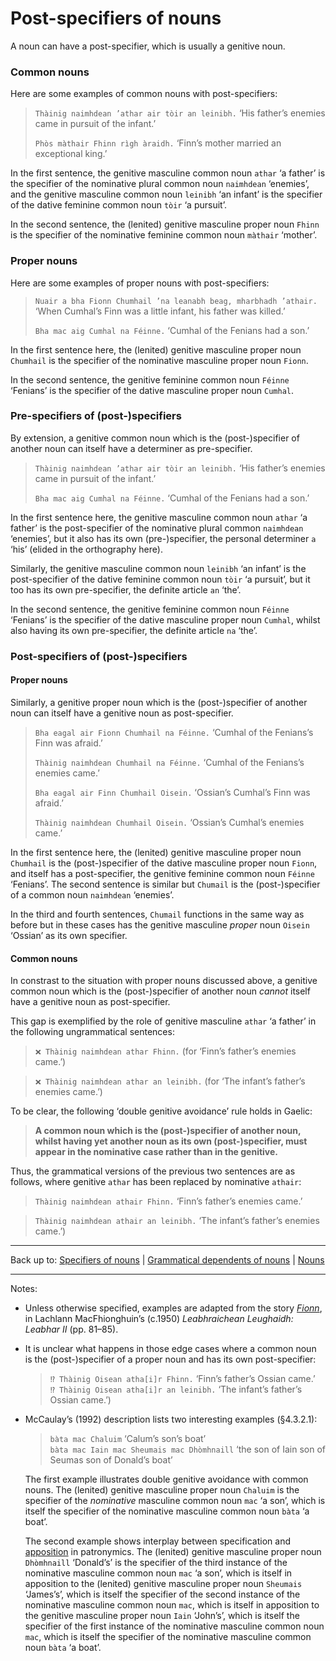# Post-specifiers of nouns

A noun can have a post-specifier, which is usually a genitive noun.

### Common nouns

Here are some examples of common nouns with post-specifiers:

> `Thàinig naimhdean ’athar air tòir an leinibh.` ‘His father’s enemies came in pursuit of the infant.’
> 
> `Phòs màthair Fhinn rìgh àraidh.` ‘Finn’s mother married an exceptional king.’

In the first sentence, the genitive masculine common noun `athar` ‘a father’ is the specifier of the nominative plural common noun `naimhdean` ‘enemies’, and the genitive masculine common noun `leinibh` ‘an infant’ is the specifier of the dative feminine common noun `tòir` ‘a pursuit’.

In the second sentence, the (lenited) genitive masculine proper noun `Fhinn` is the specifier of the nominative feminine common noun `màthair` ‘mother’.

### Proper nouns

Here are some examples of proper nouns with post-specifiers:

> `Nuair a bha Fionn Chumhail ’na leanabh beag, mharbhadh ’athair.` ‘When Cumhal’s Finn was a little infant, his father was killed.’
>
> `Bha mac aig Cumhal na Féinne.` ‘Cumhal of the Fenians had a son.’

In the first sentence here, the (lenited) genitive masculine proper noun `Chumhail` is the specifier of the nominative masculine proper noun `Fionn`.

In the second sentence, the genitive feminine common noun `Féinne` ‘Fenians’ is the specifier of the dative masculine proper noun `Cumhal`.

### Pre-specifiers of (post-)specifiers

By extension, a genitive common noun which is the (post-)specifier of another noun can itself have a determiner as pre-specifier.

> `Thàinig naimhdean ’athar air tòir an leinibh.` ‘His father’s enemies came in pursuit of the infant.’
>
> `Bha mac aig Cumhal na Féinne.` ‘Cumhal of the Fenians had a son.’

In the first sentence here, the genitive masculine common noun `athar` ‘a father’ is the post-specifier of the nominative plural common `naimhdean` ‘enemies’, but it also has its own (pre-)specifier, the personal determiner `a` ‘his’ (elided in the orthography here).

Similarly, the genitive masculine common noun `leinibh` ‘an infant’ is the post-specifier of the dative feminine common noun `tòir` ‘a pursuit’, but it too has its own pre-specifier, the definite article `an` ‘the’.

In the second sentence, the genitive feminine common noun `Féinne` ‘Fenians’ is the specifier of the dative masculine proper noun `Cumhal`, whilst also having its own pre-specifier, the definite article `na` ‘the’.

### Post-specifiers of (post-)specifiers

#### Proper nouns

Similarly, a genitive proper noun which is the (post-)specifier of another noun can itself have a genitive noun as post-specifier.

> `Bha eagal air Fionn Chumhail na Féinne.` ‘Cumhal of the Fenians’s Finn was afraid.’
> 
> `Thàinig naimhdean Chumhail na Féinne.` ‘Cumhal of the Fenians’s enemies came.’
>
> `Bha eagal air Finn Chumhail Oisein.` ‘Ossian’s Cumhal’s Finn was afraid.’
> 
> `Thàinig naimhdean Chumhail Oisein.` ‘Ossian’s Cumhal’s enemies came.’

In the first sentence here, the (lenited) genitive masculine proper noun `Chumhail` is the (post-)specifier of the dative masculine proper noun `Fionn`, and itself has a post-specifier, the genitive feminine common noun `Féinne` ‘Fenians’. The second sentence is similar but `Chumail` is the (post-)specifier of a common noun `naimhdean` ‘enemies’.

In the third and fourth sentences, `Chumail` functions in the same way as before but in these cases has the genitive masculine *proper* noun `Oisein` ‘Ossian’ as its own specifier.

#### Common nouns

In constrast to the situation with proper nouns discussed above, a genitive common noun which is the (post-)specifier of another noun *cannot* itself have a genitive noun as post-specifier.

This gap is exemplified by the role of genitive masculine `athar` ‘a father’ in the following ungrammatical sentences:

> `❌ Thàinig naimhdean athar Fhinn.` (for ‘Finn’s father’s enemies came.’)

> `❌ Thàinig naimhdean athar an leinibh.` (for ‘The infant’s father’s enemies came.’)

To be clear, the following ‘double genitive avoidance’ rule holds in Gaelic:

> **A common noun which is the (post-)specifier of another noun, whilst having yet another noun as its own (post-)specifier, must appear in the nominative case rather than in the genitive.**

Thus, the grammatical versions of the previous two sentences are as follows, where genitive `athar` has been replaced by nominative `athair`:

> `Thàinig naimhdean athair Fhinn.` ‘Finn’s father’s enemies came.’

> `Thàinig naimhdean athair an leinibh.` ‘The infant’s father’s enemies came.’)

----

Back up to: [Specifiers of nouns](index.md) \| [Grammatical dependents of nouns](../index.md) \| [Nouns](../../index.md)

----

Notes:

- Unless otherwise specified, examples are adapted from the story *[Fionn](../../../texts/Fionn.md)*, in Lachlann MacFhionghuin’s (c.1950) *Leabhraichean Leughaidh: Leabhar II* (pp. 81–85).

- It is unclear what happens in those edge cases where a common noun is the (post-)specifier of a proper noun and has its own post-specifier:
  > `⁉️ Thàinig Oisean atha[i]r Fhinn.` ‘Finn’s father’s Ossian came.’  
  > `⁉️ Thàinig Oisean atha[i]r an leinibh.` ‘The infant’s father’s Ossian came.’)

- McCaulay’s (1992) description lists two interesting examples (§4.3.2.1):
  > `bàta mac Chaluim` ‘Calum’s son’s boat’  
  > `bàta mac Iain mac Sheumais mac Dhòmhnaill` ‘the son of Iain son of Seumas son of Donald’s boat’
  
  The first example illustrates double genitive avoidance with common nouns. The (lenited) genitive masculine proper noun `Chaluim` is the specifier of the *nominative* masculine common noun `mac` ‘a son’, which is itself the specifier of the nominative masculine common noun `bàta` ‘a boat’.  
  
  The second example shows interplay between specification and [apposition](../../grammatical-functions/apposition.md) in patronymics. The (lenited) genitive masculine proper noun `Dhòmhnaill` ‘Donald’s’ is the specifier of the third instance of the nominative masculine common noun `mac` ‘a son’, which is itself in apposition to the (lenited) genitive masculine proper noun `Sheumais` ‘James’s’, which is itself the specifier of the second instance of the nominative masculine common noun `mac`, which is itself in apposition to the genitive masculine proper noun `Iain` ‘John’s’, which is itself the specifier of the first instance of the nominative masculine common noun `mac`, which is itself the specifier of the nominative masculine common noun `bàta` ‘a boat’.



